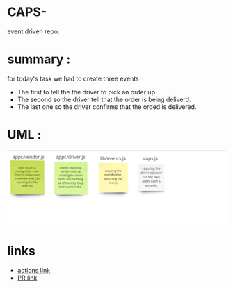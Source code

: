 # CAPS-
event driven repo.

# summary :
for today's task we had to create three events
* The first to tell the the driver to pick an order up
* The second so the driver tell that the order is being deliverd.
* The last one so the driver confirms that the orded is delivered.

# UML :
![](class11.png)
# links
* [actions link](https://github.com/ibrahimalaqoul/CAPS/actions)
* [PR link](https://github.com/ibrahimalaqoul/CAPS/pull/1)




